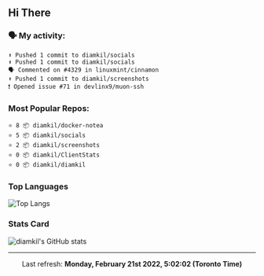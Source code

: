 ## Hi There

### 🗣 My activity:

```
⬆️ Pushed 1 commit to diamkil/socials
⬆️ Pushed 1 commit to diamkil/socials
🗣 Commented on #4329 in linuxmint/cinnamon
⬆️ Pushed 1 commit to diamkil/screenshots
❗️ Opened issue #71 in devlinx9/muon-ssh
```

### Most Popular Repos:

```
⭐️ 8 📦 diamkil/docker-notea
⭐️ 5 📦 diamkil/socials
⭐️ 2 📦 diamkil/screenshots
⭐️ 0 📦 diamkil/ClientStats
⭐️ 0 📦 diamkil/diamkil
```

### Top Languages

![Top Langs](https://github-readme-stats.vercel.app/api/top-langs/?username=diamkil&layout=compact&langs_count=10)

### Stats Card

![diamkil's GitHub stats](https://github-readme-stats.vercel.app/api?username=diamkil&count_private=true&show_icons=true)

---

<p align="center">
  Last refresh: 
  <b>Monday, February 21st 2022, 5:02:02 (Toronto Time)</b>
</p>
